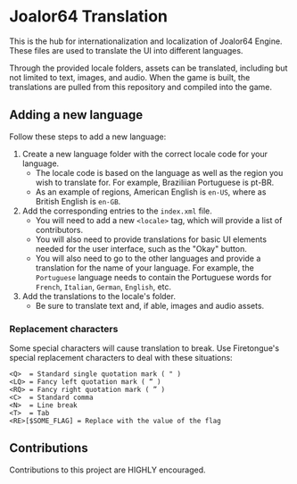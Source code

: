 # Joalor64 Translation

This is the hub for internationalization and localization of Joalor64 Engine. These files are used to translate the UI into different languages.

Through the provided locale folders, assets can be translated, including but not limited to text, images, and audio. When the game is built, the translations are pulled from this repository and compiled into the game.

## Adding a new language

Follow these steps to add a new language:
1. Create a new language folder with the correct locale code for your language.
	- The locale code is based on the language as well as the region you wish to translate for. For example, Braziliian Portuguese is pt-BR.
	- As an example of regions, American English is `en-US`, where as British English is `en-GB`.
2. Add the corresponding entries to the `index.xml` file.
	- You will need to add a new `<locale>` tag, which will provide a list of contributors.
	- You will also need to provide translations for basic UI elements needed for the user interface, such as the "Okay" button.
	- You will also need to go to the other languages and provide a translation for the name of your language. For example, the `Portuguese` language needs to contain the Portuguese words for `French`, `Italian`, `German`, `English`, etc.
3. Add the translations to the locale's folder.
	- Be sure to translate text and, if able, images and audio assets.

### Replacement characters

Some special characters will cause translation to break. Use Firetongue's special replacement characters to deal with these situations:

```
<Q>  = Standard single quotation mark ( " )
<LQ> = Fancy left quotation mark ( “ )
<RQ> = Fancy right quotation mark ( ” )
<C>  = Standard comma
<N>  = Line break
<T>  = Tab
<RE>[$SOME_FLAG] = Replace with the value of the flag
```

## Contributions

Contributions to this project are HIGHLY encouraged.